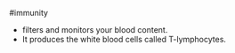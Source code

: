 #immunity 

- filters and monitors your blood content.
- It produces the white blood cells called T-lymphocytes.

